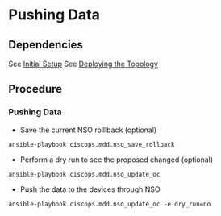 # Pushing Data

## Dependencies

See [Initial Setup](exercises/initial-setup.md)
See [Deploying the Topology](exercises/deploy-topology.md)

## Procedure

### Pushing Data

* Save the current NSO rolllback (optional)

```
ansible-playbook ciscops.mdd.nso_save_rollback
```

* Perform a dry run to see the proposed changed (optional)

```
ansible-playbook ciscops.mdd.nso_update_oc
```

* Push the data to the devices through NSO

```
ansible-playbook ciscops.mdd.nso_update_oc -e dry_run=no
```